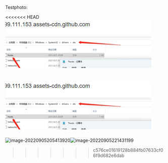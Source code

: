 Testphoto:

<<<<<<< HEAD
![](https://raw.githubusercontent.com/LYSZ241/MyNotes/master/G%3A%5C86137%5CDocuments%5Cimg202210021559128.png)

![](https://raw.githubusercontent.com/LYSZ241/MyNotes/master/G%3A%5C86137%5CDocuments%5Cimg202210021559128.png)
=======


![image-20220905205413920](G:/86137/Documents/img/Testphoto.assets/image-20220905205413920.png)![image-20220905221431199](G:/86137/Documents/img/Testphoto.assets/image-20220905221431199.png)
>>>>>>> c576ce01619128b884fb07633cf06f9d682e6dab
